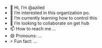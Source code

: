 - 👋 Hi, I’m @aziled
- 👀 I’m interested in this organization po.
- 🌱 I’m currently learning how to control this
- 💞️ I’m looking to collaborate on get hub
- 📫 How to reach me ...
- 😄 Pronouns: ...
- ⚡ Fun fact: ...

<!---
aziled/aziled is a ✨ special ✨ repository because its `README.md` (this file) appears on your GitHub profile.
You can click the Preview link to take a look at your changes.
--->
